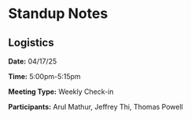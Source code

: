 # Standup Notes

## Logistics
**Date:** 04/17/25

**Time:** 5:00pm-5:15pm

**Meeting Type:** Weekly Check-in

**Participants:** Arul Mathur, Jeffrey Thi, Thomas Powell
